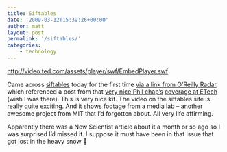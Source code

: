 ```yaml
---
title: Siftables
date: '2009-03-12T15:39:26+00:00'
author: matt
layout: post
permalink: '/siftables/'
categories:
    - technology
---
```


<http://video.ted.com/assets/player/swf/EmbedPlayer.swf>

Came across [siftables](http://siftables.com/) today for the first time [via a link from O’Reilly Radar](http://radar.oreilly.com/2009/03/four-short-links-11-mar-2009.html), which referenced a post from that [very nice Phil chap’s](http://www.gyford.com/) [coverage at ETech](http://www.overmorgen.com/weblog/2009/03/12/siftables.ph) (wish I was there). This is very nice kit. The video on the siftables site is really quite exciting. And it shows footage from a media lab – another awesome project from MIT that I’d forgotten about. All very life affirming.

Apparently there was a New Scientist article about it a month or so ago so I was surprised I’d missed it. I suppose it must have been in that issue that got lost in the heavy snow 🙁
